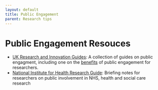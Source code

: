 ```yaml
---
layout: default
title: Public Engagement
parent: Research tips
---
```


# Public Engagement Resouces

* [UK Research and Innovation Guides](https://www.ukri.org/public-engagement/research-council-partners-and-public-engagement-with-research/guides-policies-research-and-publications/): A collection of guides on public engagment, including one on the [benefits](https://www.ukri.org/files/legacy/scisoc/rcukbenefitsofpe-pdf/) of public engagement for researchers.
* [National Institute for Health Research Guide](https://www.nihr.ac.uk/documents/briefing-notes-for-researchers-public-involvement-in-nhs-health-and-social-care-research/27371): Briefing notes for researchers on public involvement in NHS, health and social care research